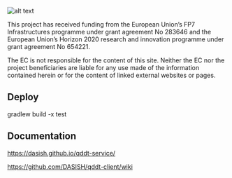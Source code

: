 ![alt text](../../../qddt-client/wiki/images/seriss-logo.jpg)


This project has received funding from   the European Union’s FP7 Infrastructures programme under grant agreement No 283646  and the European Union’s Horizon 2020 research and innovation programme under grant agreement No 654221.

The EC is not responsible for the content of this site. Neither the EC nor the project beneficiaries are liable for any use made of the information contained herein or for the content of linked external websites or pages.


Deploy
-------

gradlew build -x test

Documentation
-------------
https://dasish.github.io/qddt-service/

https://github.com/DASISH/qddt-client/wiki
